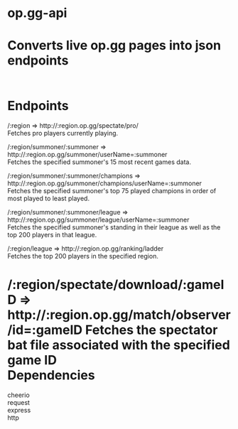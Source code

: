 op.gg-api
=========
Converts live op.gg pages into json endpoints  
<br><br>
Endpoints
==========
/:region => http://:region.op.gg/spectate/pro/  
Fetches pro players currently playing.

/:region/summoner/:summoner => http://:region.op.gg/summoner/userName=:summoner  
Fetches the specified summoner's 15 most recent games data.

/:region/summoner/:summoner/champions => http://:region.op.gg/summoner/champions/userName=:summoner  
Fetches the specified summoner's top 75 played champions in order of most played to least played.

/:region/summoner/:summoner/league => http://:region.op.gg/summoner/league/userName=:summoner  
Fetches the specified summoner's standing in their league as well as the top 200 players in that league.

/:region/league => http://:region.op.gg/ranking/ladder  
Fetches the top 200 players in the specified region.

/:region/spectate/download/:gameID => http://:region.op.gg/match/observer/id=:gameID
Fetches the spectator bat file associated with the specified game ID
<br>
Dependencies
==========
cheerio  
request  
express  
http

